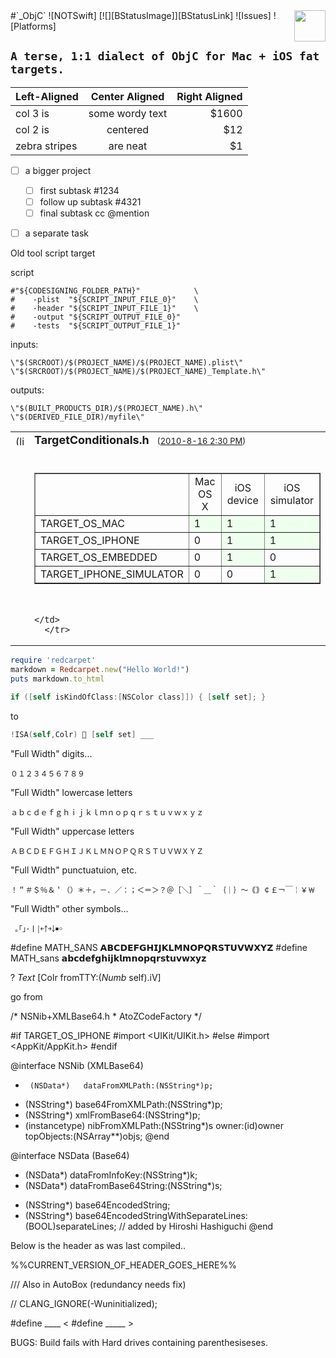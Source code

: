 <span style="float:right;">
<img src="https://rawgit.com/mralexgray/_ObjC/master/_ObjC/_ObjC.svg" width="50"/>
</span> 
#`_ObjC` ![NOTSwift]  [![][BStatusImage]][BStatusLink] ![Issues] ![Platforms]

## `A terse, 1:1 dialect of ObjC for Mac + iOS fat targets.`

| Left-Aligned  | Center Aligned  | Right Aligned |
| :------------ |:---------------:| -----:|
| col 3 is      | some wordy text | $1600 |
| col 2 is      | centered        |   $12 |
| zebra stripes | are neat        |    $1 |


- [ ] a bigger project
  - [ ] first subtask #1234
  - [ ] follow up subtask #4321
  - [ ] final subtask cc @mention
- [ ] a separate task


Old tool script target

script
```
#"${CODESIGNING_FOLDER_PATH}"            \
#    -plist  "${SCRIPT_INPUT_FILE_0}"    \
#    -header "${SCRIPT_INPUT_FILE_1}"    \
#    -output "${SCRIPT_OUTPUT_FILE_0}"
#    -tests  "${SCRIPT_OUTPUT_FILE_1}"
```

inputs:
```
\"$(SRCROOT)/$(PROJECT_NAME)/$(PROJECT_NAME).plist\"
\"$(SRCROOT)/$(PROJECT_NAME)/$(PROJECT_NAME)_Template.h\"
```

outputs:
```
\"$(BUILT_PRODUCTS_DIR)/$(PROJECT_NAME).h\"
\"$(DERIVED_FILE_DIR)/myfile\"
```

<table cellpadding="0" cellspacing="3">
      <tbody><tr>
	<td>
	  <a href="/blog/archive/2010/8/16/TargetConditionalsh.html"><img src="/link.gif" width="14" height="16" border="0" alt="(link)"></a>
	</td>
	<td>
	  <b><font size="+1">TargetConditionals.h</font></b> &nbsp; 
	  <font size="-1">(<a href="/blog/archive/2010/8/16/TargetConditionalsh.html">2010-8-16 2:30 PM</a>)</font>
	</td>
      </tr>
      <tr>
	<td>
	  &nbsp;
	</td>
	<td>
      <br>
    <table border="1" cellspacing="0" cellpadding="4">
      <tbody><tr><th></th><td align="center">Mac OS X</td><td align="center">iOS device</td><td align="center">iOS simulator</td>
      </tr><tr><td>TARGET_OS_MAC</td><td bgcolor="#eeffee">1</td><td bgcolor="#eeffee">1</td><td bgcolor="#eeffee">1</td></tr>
      <tr><td>TARGET_OS_IPHONE</td><td>0</td><td bgcolor="#eeffee">1</td><td bgcolor="#eeffee">1</td></tr>
      <tr><td>TARGET_OS_EMBEDDED</td><td>0</td><td bgcolor="#eeffee">1</td><td>0</td></tr>
      <tr><td>TARGET_IPHONE_SIMULATOR</td><td>0</td><td>0</td><td bgcolor="#eeffee">1</td></tr>
    </tbody></table>
    <br>

	</td>
      </tr>
  </tbody></table>
  
``` ruby
require 'redcarpet'
markdown = Redcarpet.new("Hello World!")
puts markdown.to_html
```

``` objective-c
if ([self isKindOfClass:[NSColor class]]) { [self set]; }
```
to  
``` objective-c
!ISA(self,Colr) 💩 [self set] ___
```
 
 
"Full Width" digits...
    
    ０１２３４５６７８９

"Full Width" lowercase letters
    
    ａｂｃｄｅｆｇｈｉｊｋｌｍｎｏｐｑｒｓｔｕｖｗｘｙｚ

"Full Width" uppercase letters
    
    ＡＢＣＤＥＦＧＨＩＪＫＬＭＮＯＰＱＲＳＴＵＶＷＸＹＺ

"Full Width" punctuatuion, etc.
    
    ！＂＃＄％＆＇（）＊＋，－．／：；＜＝＞？＠［＼］＾＿｀｛｜｝～｟｠￠￡￢￣￤￥￦

"Full Width" other symbols...

     ｡｢｣･ￜ￨￩￪￫￬￭￮
#define MATH_SANS 𝗔𝗕𝗖𝗗𝗘𝗙𝗚𝗛𝗜𝗝𝗞𝗟𝗠𝗡𝗢𝗣𝗤𝗥𝗦𝗧𝗨𝗩𝗪𝗫𝗬𝗭
#define MATH_sans 𝗮𝗯𝗰𝗱𝗲𝗳𝗴𝗵𝗶𝗷𝗸𝗹𝗺𝗻𝗼𝗽𝗾𝗿𝘀𝘁𝘂𝘃𝘄𝘅𝘆𝘇


 
 ?  _Text_ [Colr fromTTY:(_Numb_ self).iV] 
 

go from 

/*  NSNib+XMLBase64.h  *  AtoZCodeFactory */

#if TARGET_OS_IPHONE
#import <UIKit/UIKit.h>
#else
#import <AppKit/AppKit.h>
#endif

@interface			             NSNib (XMLBase64)
+      (NSData*)   dataFromXMLPath:(NSString*)p;
+    (NSString*) base64FromXMLPath:(NSString*)p;
+    (NSString*)     xmlFromBase64:(NSString*)p;
+ (instancetype)    nibFromXMLPath:(NSString*)s
														 owner:(id)owner
												topObjects:(NSArray**)objs;
@end

@interface                  NSData (Base64)
+   (NSData*)      dataFromInfoKey:(NSString*)k;
+   (NSData*) dataFromBase64String:(NSString*)s;
- (NSString*)  base64EncodedString;
- (NSString*) base64EncodedStringWithSeparateLines:(BOOL)separateLines; // added by Hiroshi Hashiguchi
@end

Below is the header as was last compiled..

%%CURRENT_VERSION_OF_HEADER_GOES_HERE%%


/// Also in AutoBox (redundancy needs fix)


  // CLANG_IGNORE(-Wuninitialized);

#define     ____ <
#define    _____ >

[Platforms]:    https://img.shields.io/badge/platforms-mac%2Bios%2Bsimulator-lightgrey.svg
[Issues]:       https://img.shields.io/github/issues/mralexgray/_ObjC.svg
[BStatusLink]:  https://travis-ci.org/mralexgray/_ObjC
[BStatusImage]: https://travis-ci.org/mralexgray/_ObjC.svg?branch=master (Travis Build Status)
[NOTSwift]:        https://img.shields.io/badge/NOT%20Swift-YES-blue.svg (NOT swift, lol)


BUGS:
Build fails with Hard drives containing parenthesiseses.

